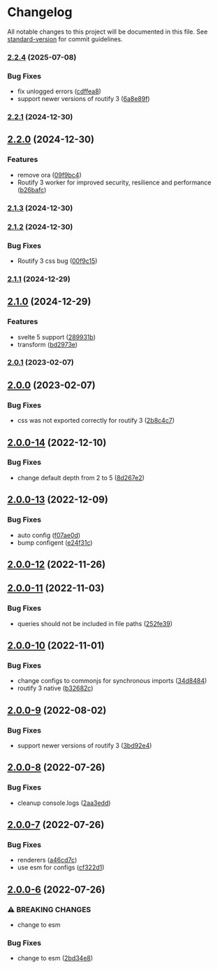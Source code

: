 # Changelog

All notable changes to this project will be documented in this file. See [standard-version](https://github.com/conventional-changelog/standard-version) for commit guidelines.

### [2.2.4](https://github.com/roxiness/spank/compare/v2.2.1...v2.2.4) (2025-07-08)


### Bug Fixes

* fix unlogged errors ([cdffea8](https://github.com/roxiness/spank/commit/cdffea8538ffd5be60b5008279d387cac74b520c))
* support newer versions of routify 3 ([6a8e89f](https://github.com/roxiness/spank/commit/6a8e89f089587d92407236b377f10ce2ac02163a))

### [2.2.1](https://github.com/roxiness/spank/compare/v2.2.0...v2.2.1) (2024-12-30)

## [2.2.0](https://github.com/roxiness/spank/compare/v2.1.3...v2.2.0) (2024-12-30)


### Features

* remove ora ([09f9bc4](https://github.com/roxiness/spank/commit/09f9bc445ad8fe1a8963ba4f5a765e73588b16c6))
* Routify 3 worker for improved security, resilience and performance ([b26bafc](https://github.com/roxiness/spank/commit/b26bafc55daa4236f04a670cd482eb1711090ccf))

### [2.1.3](https://github.com/roxiness/spank/compare/v2.1.2...v2.1.3) (2024-12-30)

### [2.1.2](https://github.com/roxiness/spank/compare/v2.1.1...v2.1.2) (2024-12-30)


### Bug Fixes

* Routify 3 css bug ([00f9c15](https://github.com/roxiness/spank/commit/00f9c158ba8f4c94ed5236df91ba952ac9e2ce84))

### [2.1.1](https://github.com/roxiness/spank/compare/v2.1.0...v2.1.1) (2024-12-29)

## [2.1.0](https://github.com/roxiness/spank/compare/v2.0.1...v2.1.0) (2024-12-29)


### Features

* svelte 5 support ([289931b](https://github.com/roxiness/spank/commit/289931bedeab037b13b1e21736ae4d53d992a65e))
* transform ([bd2973e](https://github.com/roxiness/spank/commit/bd2973eada3c45510e831bc0782cc1693ab14a2c))

### [2.0.1](https://github.com/roxiness/spank/compare/v2.0.0...v2.0.1) (2023-02-07)

## [2.0.0](https://github.com/roxiness/spank/compare/v2.0.0-14...v2.0.0) (2023-02-07)


### Bug Fixes

* css was not exported correctly for routify 3 ([2b8c4c7](https://github.com/roxiness/spank/commit/2b8c4c7af13e714fd6cfd22c5ddc4b3c4aa15403))

## [2.0.0-14](https://github.com/roxiness/spank/compare/v2.0.0-13...v2.0.0-14) (2022-12-10)


### Bug Fixes

* change default depth from 2 to 5 ([8d267e2](https://github.com/roxiness/spank/commit/8d267e271737a6ac51760db9d2b48b7d6892db15))

## [2.0.0-13](https://github.com/roxiness/spank/compare/v2.0.0-12...v2.0.0-13) (2022-12-09)


### Bug Fixes

* auto config ([f07ae0d](https://github.com/roxiness/spank/commit/f07ae0dc0235acfdc2ffbd68b1ee9dc32ec47c21))
* bump configent ([e24f31c](https://github.com/roxiness/spank/commit/e24f31c7bc2ce7442ad1e2e631a61d21132cc904))

## [2.0.0-12](https://github.com/roxiness/spank/compare/v2.0.0-11...v2.0.0-12) (2022-11-26)

## [2.0.0-11](https://github.com/roxiness/spank/compare/v2.0.0-10...v2.0.0-11) (2022-11-03)


### Bug Fixes

* queries should not be included in file paths ([252fe39](https://github.com/roxiness/spank/commit/252fe393bbe859c6e58cbbaa96b1e296dd5949ed))

## [2.0.0-10](https://github.com/roxiness/spank/compare/v2.0.0-9...v2.0.0-10) (2022-11-01)


### Bug Fixes

* change configs to commonjs for synchronous imports ([34d8484](https://github.com/roxiness/spank/commit/34d8484115af87880bb92fcdca89bebb64716951))
* routify 3 native ([b32682c](https://github.com/roxiness/spank/commit/b32682c38cd69f436124e7dbe4f6150f6bab79aa))

## [2.0.0-9](https://github.com/roxiness/spank/compare/v2.0.0-8...v2.0.0-9) (2022-08-02)


### Bug Fixes

* support newer versions of routify 3 ([3bd92e4](https://github.com/roxiness/spank/commit/3bd92e449fcaafbe1a60376cd07e5962da216538))

## [2.0.0-8](https://github.com/roxiness/spank/compare/v2.0.0-7...v2.0.0-8) (2022-07-26)


### Bug Fixes

* cleanup console.logs ([2aa3edd](https://github.com/roxiness/spank/commit/2aa3edd34f8e062b4cb8f6f836412f1fb27ae726))

## [2.0.0-7](https://github.com/roxiness/spank/compare/v2.0.0-6...v2.0.0-7) (2022-07-26)


### Bug Fixes

* renderers ([a46cd7c](https://github.com/roxiness/spank/commit/a46cd7cfccac3a2c0ebea1f5bd0ce850cf958b22))
* use esm for configs ([cf322d1](https://github.com/roxiness/spank/commit/cf322d114a64183f6dd2ef5f930bf20cddf19172))

## [2.0.0-6](https://github.com/roxiness/spank/compare/v2.0.0-5...v2.0.0-6) (2022-07-26)


### ⚠ BREAKING CHANGES

* change to esm

### Bug Fixes

* change to esm ([2bd34e8](https://github.com/roxiness/spank/commit/2bd34e8300ed666fb7649f28a087df9303800521))

                                                                                                                                                                                                                                                                                                                                                                                                                                                                                                                                                                                                                                                                                                                                                                                                                                                                                                                                                                                                                                                                                                                                                                                                                                                                                                                                                                                                                                                                                                                                                                                                                                                                                                                                                                                                                                                                                                                                                                                                                                                                                                                                                                                                                                                                                               